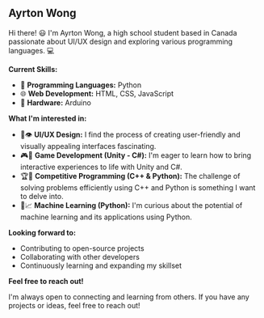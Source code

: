 ## Ayrton Wong

Hi there! 😃 I'm Ayrton Wong, a high school student based in Canada passionate about UI/UX design and exploring various programming languages. 💻

**Current Skills:**

* 🐍 **Programming Languages:** Python
* 🌐 **Web Development:** HTML, CSS, JavaScript
* 🔧 **Hardware:** Arduino

**What I'm interested in:**

* 🎨👁 **UI/UX Design:** I find the process of creating user-friendly and visually appealing interfaces fascinating. 
* 🎮🚀 **Game Development (Unity - C#):** I'm eager to learn how to bring interactive experiences to life with Unity and C#.
* 🏆🧠 **Competitive Programming (C++ & Python):** The challenge of solving problems efficiently using C++ and Python is something I want to delve into.
* 🤖📈 **Machine Learning (Python):** I'm curious about the potential of machine learning and its applications using Python.

**Looking forward to:**

* Contributing to open-source projects
* Collaborating with other developers
* Continuously learning and expanding my skillset

**Feel free to reach out!**

I'm always open to connecting and learning from others. If you have any projects or ideas, feel free to reach out! 

<!--
**AyrtonW321/AyrtonW321** is a ✨ _special_ ✨ repository because its `README.md` (this file) appears on your GitHub profile.

Here are some ideas to get you started:

- 🔭 I’m currently working on ...
- 🌱 I’m currently learning ...
- 👯 I’m looking to collaborate on ...
- 🤔 I’m looking for help with ...
- 💬 Ask me about ...
- 📫 How to reach me: ...
- 😄 Pronouns: ...
- ⚡ Fun fact: ...
-->
